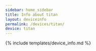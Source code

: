 ```yaml
---
sidebar: home_sidebar
title: Info about titan
layout: deviceinfo
permalink: /devices/titan/
device: titan
---
```

{% include templates/device_info.md %}
